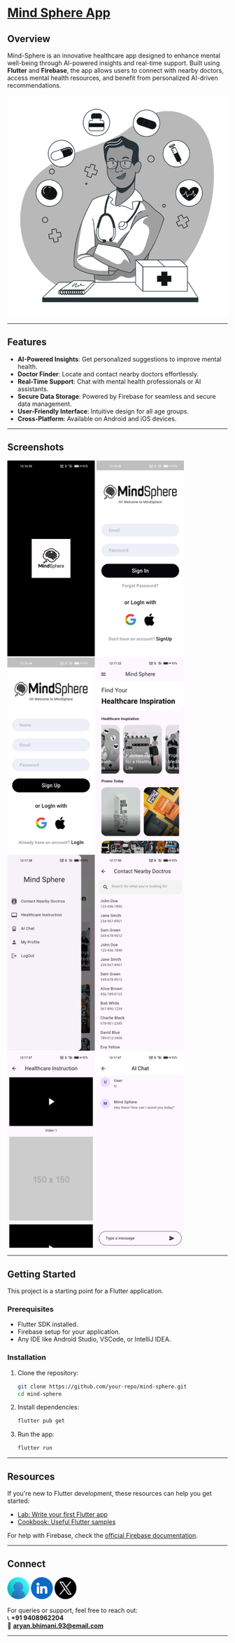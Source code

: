 # [Mind Sphere App](https://youtube.com/shorts/1Q0ffhgId78)

## Overview

Mind-Sphere is an innovative healthcare app designed to enhance mental well-being through AI-powered insights and real-time support. Built using **Flutter** and **Firebase**, the app allows users to connect with nearby doctors, access mental health resources, and benefit from personalized AI-driven recommendations.

![Onboarding](assets/Onboarding.jpg)

---

## Features

- **AI-Powered Insights**: Get personalized suggestions to improve mental health.  
- **Doctor Finder**: Locate and contact nearby doctors effortlessly.  
- **Real-Time Support**: Chat with mental health professionals or AI assistants.  
- **Secure Data Storage**: Powered by Firebase for seamless and secure data management.  
- **User-Friendly Interface**: Intuitive design for all age groups.  
- **Cross-Platform**: Available on Android and iOS devices.

---

## Screenshots

<a><img src="assets/images/1.jpg" width="200" /></a>
<a><img src="assets/images/2.jpg" width="200" /></a>
<a><img src="assets/images/3.jpg" width="200" /></a>
<a><img src="assets/images/4.jpg" width="200" /></a>
<a><img src="assets/images/5.jpg" width="200" /></a>
<a><img src="assets/images/6.jpg" width="200" /></a>
<a><img src="assets/images/7.jpg" width="200" /></a>
<a><img src="assets/images/8.jpg" width="200" /></a>

---

## Getting Started

This project is a starting point for a Flutter application.

### Prerequisites

- Flutter SDK installed.  
- Firebase setup for your application.  
- Any IDE like Android Studio, VSCode, or IntelliJ IDEA.

### Installation

1. Clone the repository:  
   ```bash
   git clone https://github.com/your-repo/mind-sphere.git
   cd mind-sphere
   ```

2. Install dependencies:  
   ```bash
   flutter pub get
   ```

3. Run the app:  
   ```bash
   flutter run
   ```

---

## Resources

If you're new to Flutter development, these resources can help you get started:

- [Lab: Write your first Flutter app](https://docs.flutter.dev/get-started/codelab)  
- [Cookbook: Useful Flutter samples](https://docs.flutter.dev/cookbook)

For help with Firebase, check the [official Firebase documentation](https://firebase.google.com/docs/).

---

## Connect

<a href="https://dev-aryanbhimani.pantheonsite.io/" target="_blank"><img src="assets/portfolio.png" width="50" ></a>
<a href="https://www.linkedin.com/in/aryanbhimani/" target="_blank"><img src="assets/linkedin.png" width="50"></a>
<a href="https://x.com/aryan46022" target="_blank"><img src="assets/twitter.png" width="50"></a> 

For queries or support, feel free to reach out:  
📞 **+91 9408962204**  
📧 **aryan.bhimani.93@email.com**

---
